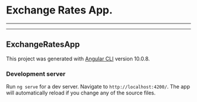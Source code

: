 # Exchange Rates App.
------





------
## ExchangeRatesApp

This project was generated with [Angular CLI](https://github.com/angular/angular-cli) version 10.0.8.

### Development server

Run `ng serve` for a dev server. Navigate to `http://localhost:4200/`. The app will automatically reload if you change any of the source files.